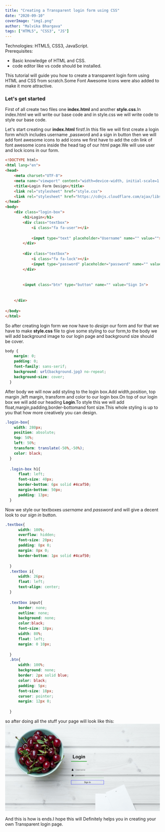 ```yaml
---
title: "Creating a Transparent login form using CSS"
date: "2020-09-10"
coverImage: "img1.png"
author: "Malvika Bhargava"
tags: ["HTML5", "CSS3", "JS"]
---
```


Technologies: HTML5, CSS3, JavaScript.  
Prerequisites:

- Basic knowledge of HTML and CSS.
- code editor like vs code should be installed.

This tutorial will guide you how to create a transparent login form using HTML and CSS from scratch.Some Font Awesome Icons were also added to make it more attractive. 

### Let's get started

First of all create two files one **index.html** and another **style.css**.In index.html we will write our base code and in style.css we will write code to style our base code.

Let's start creating our __index.html__ first!.In this file we will first create a login form  which includes username ,password and a sign in button then we will add font awesome icons to add icons we first have to add the cdn link of font awesome icons inside the head tag of our html page.We will use user and lock icons in our form.

```html
<!DOCTYPE html>
<html lang="en">
<head>
    <meta charset="UTF-8">
    <meta name="viewport" content="width=device-width, initial-scale=1.0">
    <title>Login Form Design</title>
    <link rel="stylesheet" href="style.css">
    <link rel="stylesheet" href="https://cdnjs.cloudflare.com/ajax/libs/font-awesome/4.7.0/css/font-awesome.min.css">
</head>
<body>
    <div class="login-box">
        <h1>Login</h1>
        <div class="textbox">
            <i class="fa fa-user"></i>

            <input type="text" placeholder="Username" name="" value="">
        </div>

        <div class="textbox">
            <i class="fa fa-lock"></i>
            <input type="password" placeholder="password" name="" value="">
        </div>


        <input class="btn" type="button" name="" value="Sign In">


    </div>
    
</body>
</html>
```

So after creating login form we now have to *design* our form and for that we have to make __style.css__ file to give some styling to our form,to the body we will add background image to our login page and background size should be cover.

```css
body {
    margin: 0;
    padding: 0;
    font-family: sans-serif;
    background: url(background.jpg) no-repeat;
    background-size: cover; 
  }

```
 After body we will now add styling to the login box.Add width,position, top margin ,left margin, transform and color to our login box.On top of our login box we will add our heading **Login**.To style this we will add float,margin,padding,border-bottomand font size.This whole styling is up to you that how more creatively you can design.

```css
.login-box{
    width: 280px;
    position: absolute;
    top: 50%;
    left: 50%;
    transform: translate(-50%,-50%);
    color: black;
  }

  .login-box h1{
      float: left;
      font-size: 40px;
      border-bottom: 6px solid #4caf50;
      margin-bottom: 50px;
      padding: 13px;
  }
```
Now we style our textboxes *username* and *password* and will give a decent look to our *sign in* button.
```css
.textbox{
      width: 100%;
      overflow: hidden;
      font-size: 20px;
      padding: 8px 0;
      margin: 8px 0;
      border-bottom: 1px solid #4caf50;

  }
  .textbox i{
      width: 26px;
      float: left;
      text-align: center;
  }

  .textbox input{
      border: none;
      outline: none;
      background: none;
      color:black;
      font-size: 18px;
      width: 80%;
      float: left;
      margin: 0 10px;

  }
  .btn{
      width: 100%;
      background: none;
      border: 2px solid blue;
      color: black;
      padding: 5px;
      font-size: 18px;
      cursor: pointer;
      margin: 12px 0;
      
  }
```
so after doing all the stuff your page will look like this:
![browser output](output.png)

And this is how is ends.I hope this will Definitely helps you in creating your own Transparent login page.






